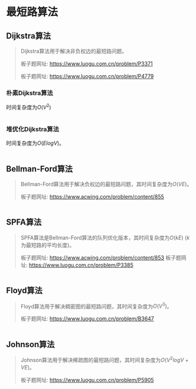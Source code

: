 # 最短路算法

## Dijkstra算法

> Dijkstra算法用于解决非负权边的最短路问题。
>
> 板子题网址: https://www.luogu.com.cn/problem/P3371
>
> 板子题网址: https://www.luogu.com.cn/problem/P4779

### 朴素Dijkstra算法

时间复杂度为$O(V^2)$

```cpp

```

### 堆优化Dijkstra算法

时间复杂度为$O(ElogV)$。

```cpp

```

## Bellman-Ford算法

> Bellman-Ford算法用于解决负权边的最短路问题，其时间复杂度为$O(VE)$。
>
> 板子题网址: https://www.acwing.com/problem/content/855

```cpp

```

## SPFA算法

> SPFA算法是Bellman-Ford算法的队列优化版本，其时间复杂度为$O(kE)$ ($k$为最短路的平均长度)。
>
> 板子题网址: https://www.acwing.com/problem/content/853
> 板子题网址: https://www.luogu.com.cn/problem/P3385

```cpp

```


## Floyd算法

> Floyd算法用于解决稠密图的最短路问题，其时间复杂度为$O(V^3)$。
>
> 板子题网址: https://www.luogu.com.cn/problem/B3647

```cpp

```

## Johnson算法

> Johnson算法用于解决稀疏图的最短路问题，其时间复杂度为$O(V^2logV+VE)$。
>
> 板子题网址: https://www.luogu.com.cn/problem/P5905

```cpp

```
